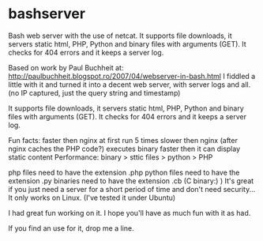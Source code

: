 bashserver
==========

Bash web server with the use of netcat. It supports file downloads, it servers static html, PHP, Python and binary files with arguments (GET). It checks for 404 errors and it keeps a server log.

Based on work by Paul Buchheit at: http://paulbuchheit.blogspot.ro/2007/04/webserver-in-bash.html
I fiddled a little with it and turned it into a decent web server, with server logs and all. (no IP captured, just the query string and timestamp)
 
It supports file downloads, it servers static html, PHP, Python and binary files with arguments (GET). It checks for 404 errors and it keeps a server log.
 
Fun facts:
faster then nginx at first run
5 times slower then nginx (after nginx caches the PHP code?)
executes binary faster then it can display static content
Performance: binary > sttic files > python > PHP

php files need to have the extension .php
python files need to have the extension .py
binaries need to have the extension .cb (C binary:) )
It's great if you just need a server for a short period of time and don't need security...
It only works on Linux. (I've tested it under Ubuntu)
 
I had great fun working on it. I hope you'll have as much fun with it as had.
 
If you find an use for it, drop me a line.
